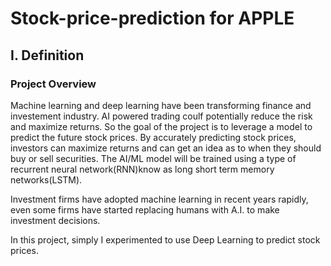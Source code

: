 # Stock-price-prediction for APPLE

## I. Definition
### Project Overview

Machine learning and deep learning have been transforming finance and investement industry. AI powered trading coulf potentially reduce the risk and maximize returns. So the goal of the project is to leverage a model to predict the future stock prices. By accurately predicting stock prices, investors can maximize returns and can get an idea as to when they should buy or sell securities. The AI/ML model will be trained using a type of recurrent neural network(RNN)know as long short term memory networks(LSTM).

Investment firms have adopted machine learning in recent years rapidly, even some firms have started replacing humans with A.I. to make investment decisions.

In this project, simply I experimented to use Deep Learning to predict stock prices.

